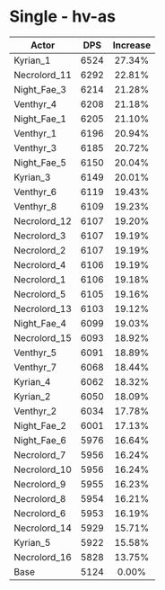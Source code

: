 # Single - hv-as
| Actor | DPS | Increase |
|---|:---:|:---:|
|Kyrian_1|6524|27.34%|
|Necrolord_11|6292|22.81%|
|Night_Fae_3|6214|21.28%|
|Venthyr_4|6208|21.18%|
|Night_Fae_1|6205|21.10%|
|Venthyr_1|6196|20.94%|
|Venthyr_3|6185|20.72%|
|Night_Fae_5|6150|20.04%|
|Kyrian_3|6149|20.01%|
|Venthyr_6|6119|19.43%|
|Venthyr_8|6109|19.23%|
|Necrolord_12|6107|19.20%|
|Necrolord_3|6107|19.19%|
|Necrolord_2|6107|19.19%|
|Necrolord_4|6106|19.19%|
|Necrolord_1|6106|19.18%|
|Necrolord_5|6105|19.16%|
|Necrolord_13|6103|19.12%|
|Night_Fae_4|6099|19.03%|
|Necrolord_15|6093|18.92%|
|Venthyr_5|6091|18.89%|
|Venthyr_7|6068|18.44%|
|Kyrian_4|6062|18.32%|
|Kyrian_2|6050|18.09%|
|Venthyr_2|6034|17.78%|
|Night_Fae_2|6001|17.13%|
|Night_Fae_6|5976|16.64%|
|Necrolord_7|5956|16.24%|
|Necrolord_10|5956|16.24%|
|Necrolord_9|5955|16.23%|
|Necrolord_8|5954|16.21%|
|Necrolord_6|5953|16.19%|
|Necrolord_14|5929|15.71%|
|Kyrian_5|5922|15.58%|
|Necrolord_16|5828|13.75%|
|Base|5124|0.00%|
